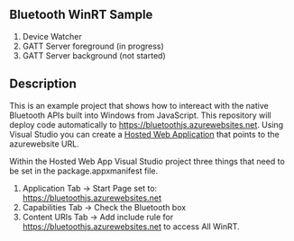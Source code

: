## Bluetooth WinRT Sample

1. Device Watcher
2. GATT Server foreground (in progress)
3. GATT Server background (not started)

## Description
This is an example project that shows how to intereact with the native Bluetooth APIs built into Windows from JavaScript. This repository will deploy code automatically to https://bluetoothjs.azurewebsites.net. Using Visual Studio you can create a [Hosted Web Application](https://developer.microsoft.com/en-us/windows/bridges/hosted-web-apps) that points to the azurewebsite URL. 

Within the Hosted Web App Visual Studio project three things that need to be set in the package.appxmanifest file.

1. Application Tab -> Start Page set to: https://bluetoothjs.azurewebsites.net
2. Capabilities Tab -> Check the Bluetooth box
3. Content URIs Tab -> Add include rule for https://bluetoothjs.azurewebsites.net to access All WinRT.

